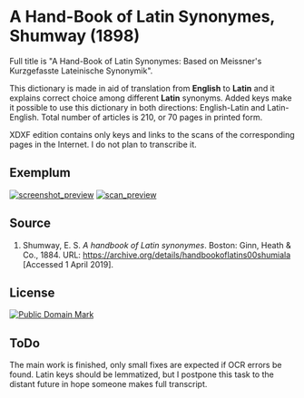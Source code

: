 # A Hand-Book of Latin Synonymes, Shumway (1898)

Full title is "A Hand-Book of Latin Synonymes: Based on Meissner's Kurzgefasste Lateinische Synonymik".

This dictionary is made in aid of translation from **English** to **Latin** and it explains correct choice among different **Latin** synonyms. Added keys make it possible to use this dictionary in both directions: English-Latin and Latin-English. Total number of articles is 210, or 70 pages in printed form.

XDXF edition contains only keys and links to the scans of the corresponding pages in the Internet. I do not plan to transcribe it.

## Exemplum

[![screenshot_preview](https://user-images.githubusercontent.com/13879891/55296891-53087900-5428-11e9-9881-63c22a6bce4f.png)](https://user-images.githubusercontent.com/13879891/55296892-53a10f80-5428-11e9-86dc-4377855b22b0.png) [![scan_preview](https://user-images.githubusercontent.com/13879891/55296884-38ce9b00-5428-11e9-8892-bcbaeb85d3d8.png)](https://user-images.githubusercontent.com/13879891/55296885-38ce9b00-5428-11e9-95f0-5dbe62dcd19c.png)

## Source

1. Shumway, E. S. _A handbook of Latin synonymes_. Boston: Ginn, Heath & Co., 1884. URL: <https://archive.org/details/handbookoflatins00shumiala> \[Accessed 1 April 2019\].


## License

<a rel="license" href="http://creativecommons.org/publicdomain/mark/1.0/">
<img src="https://licensebuttons.net/p/mark/1.0/88x31.png"
     style="border-style: none;" alt="Public Domain Mark" />
</a>


## ToDo

The main work is finished, only small fixes are expected if OCR errors be found. Latin keys should be lemmatized, but I postpone this task to the distant future in hope someone makes full transcript.

